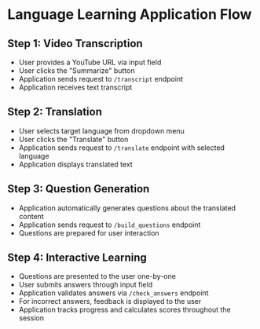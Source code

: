 # Language Learning Application Flow

## Step 1: Video Transcription
- User provides a YouTube URL via input field
- User clicks the "Summarize" button
- Application sends request to `/transcript` endpoint
- Application receives text transcript

## Step 2: Translation
- User selects target language from dropdown menu
- User clicks the "Translate" button
- Application sends request to `/translate` endpoint with selected language
- Application displays translated text

## Step 3: Question Generation
- Application automatically generates questions about the translated content
- Application sends request to `/build_questions` endpoint
- Questions are prepared for user interaction

## Step 4: Interactive Learning
- Questions are presented to the user one-by-one
- User submits answers through input field
- Application validates answers via `/check_answers` endpoint
- For incorrect answers, feedback is displayed to the user
- Application tracks progress and calculates scores throughout the session
